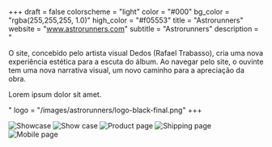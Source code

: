 +++
draft = false
colorscheme = "light"
color = "#000"
bg_color = "rgba(255,255,255, 1.0)"
high_color = "#f05553"
title = "Astrorunners"
website = "www.astrorunners.com"
subtitle = "Astrorunners"
description = "<p>O site, concebido pelo artista visual Dedos (Rafael Trabasso), cria uma nova experiência estética para a escuta do álbum. Ao navegar pelo site, o ouvinte tem uma nova narrativa visual, um novo caminho para a apreciação da obra.</p><p>Lorem ipsum dolor sit amet.</p>"
logo = "/images/astrorunners/logo-black-final.png"
+++

<div class="gallery">
  <img src="/images/astrorunners/showcase.jpg" alt="Showcase" />
  <img src="/images/astrorunners/first-page.png" alt="Show case" />  
  <img src="/images/astrorunners/produto.jpg" alt="Product page" />  
  <img src="/images/astrorunners/frete.png" alt="Shipping page" />
  <div class="cellphone-mask">
    <div class="cellphone-screen">
      <img src="/images/astrorunners/mobile-bone.png" alt="Mobile page" />
    </div>
  </div>
</div>